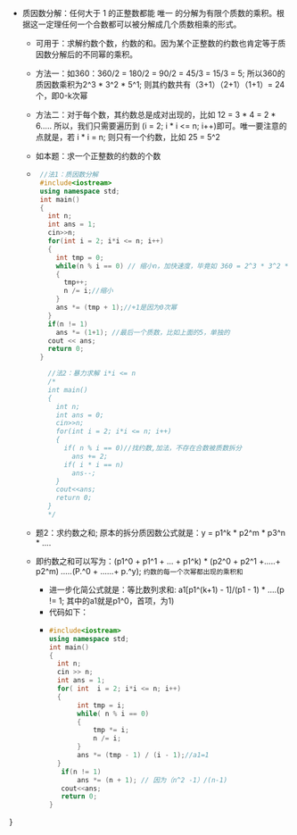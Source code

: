 * 质因数分解：任何大于 1 的正整数都能 唯一 的分解为有限个质数的乘积。根据这一定理任何一个合数都可以被分解成几个质数相乘的形式。
  * 可用于：求解约数个数，约数的和。因为某个正整数的约数也肯定等于质因数分解后的不同幂的乘积。
  * 方法一：如360：360/2 = 180/2 = 90/2 = 45/3 = 15/3 = 5; 所以360的质因数乘积为2^3 * 3^2 * 5^1; 则其约数共有（3+1）（2+1）（1+1）= 24个，即0-k次幂
  * 方法二：对于每个数，其约数总是成对出现的，比如 12 = 3 * 4 = 2 * 6..... 所以，我们只需要遍历到 (i = 2; i * i <= n; i++)即可。唯一要注意的点就是，若 i * i = n; 则只有一个约数，比如 25 = 5^2
  * 如本题：求一个正整数的约数的个数
  * ```c++
     //法1：质因数分解
     #include<iostream>
     using namespace std;
     int main()
     {
       int n;
       int ans = 1;
       cin>>n;
       for(int i = 2; i*i <= n; i++)
       {
         int tmp = 0;
         while(n % i == 0) // 缩小n，加快速度，毕竟如 360 = 2^3 * 3^2 * 5^1, 当除了3次2，则剩下的数就缩小了。注：肯定都是质数，因为如4，已经被2除过了，所以%4 != 0, 即合数都不可能出现，已被拆分为质数了
         {
           tmp++;
           n /= i;//缩小
         }
         ans *= (tmp + 1);//+1是因为0次幂
       }
       if(n != 1)
         ans *= (1+1); //最后一个质数，比如上面的5，单独的
       cout << ans;
       return 0;
     }

       //法2：暴力求解 i*i <= n
       /*
       int main()
       {
         int n;
         int ans = 0;
         cin>>n;
         for(int i = 2; i*i <= n; i++)
         {
           if( n % i == 0)//找约数,加法，不存在合数被质数拆分
             ans += 2;
           if( i * i == n)
             ans--;
         }
         cout<<ans;
         return 0;
       }
       */
    ```

  * 题2：求约数之和; 原本的拆分质因数公式就是：y = p1^k * p2^m * p3^n * ....
  * 即约数之和可以写为：(p1^0 + p1^1 + ... + p1^k) * (p2^0 + p2^1 +.....+ p2^m) *.....*(P.^0 + ......+ p.^y); `约数的每一个次幂都出现的乘积和`
    * 进一步化简公式就是：等比数列求和: a1[p1^(k+1) - 1]/(p1 - 1) * ....(p != 1; 其中的a1就是p1^0，首项，为1)
    * 代码如下：
    *  ```c++
       #include<iostream>
       using namespace std;
       int main()
       {
         int n;
         cin >> n;
         int ans = 1;
         for( int  i = 2; i*i <= n; i++)
         {
              int tmp = i;
              while( n % i == 0)
              {
                  tmp *= i;
                  n /= i;
              }
              ans *= (tmp - 1) / (i - 1);//a1=1
         }
          if(n != 1)
              ans *= (n + 1); // 因为（n^2 -1）/(n-1)
          cout<<ans;
          return 0;
       }
 }
